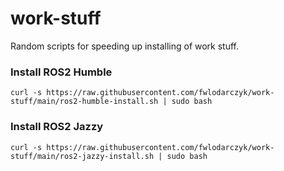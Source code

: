 # work-stuff
Random scripts for speeding up installing of work stuff.

### Install ROS2 Humble
`curl -s https://raw.githubusercontent.com/fwlodarczyk/work-stuff/main/ros2-humble-install.sh | sudo bash`

### Install ROS2 Jazzy
`curl -s https://raw.githubusercontent.com/fwlodarczyk/work-stuff/main/ros2-jazzy-install.sh | sudo bash`
